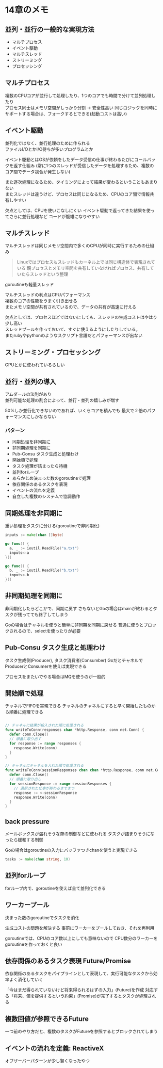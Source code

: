 # 14章のメモ

## 並列・並行の一般的な実現方法

* マルチプロセス
* イベント駆動
* マルチスレッド
* ストリーミング
* プロセッシング

## マルチプロセス

複数のCPUコアが並行して処理したり、1つのコアでも時間で分けて並列処理したり  
プロセス同士はメモリ空間がしっかり分割 -> 安全性高い
同じロジックを同時にサポートする場合は、フォークするとできる(起動コストは高い)

## イベント駆動

並列化ではなく、並行処理のために作られる  
ファイルI/OとかI/O待ちが多いプログラムとか  

イベント駆動とはOSが依頼をしたデータ受信の仕事が終わるたびにコールバックを返す仕組み
(常に1つのスレッドが受信したデータを処理するため、複数のコア間でデータ競合が発生しない)

また逐次処理になるため、タイミングによって結果が変わるということもあまりない  
またスレッドは違うけど、プロセスは同じになるため、CPUのコア間で情報共有しやすい

欠点としては、CPUを使いこなしにくい
イベント駆動で返ってきた結果を使ってさらに並行処理など
コードが複雑になりやすい

## マルチスレッド

マルチスレッドは同じメモリ空間内で多くのCPUが同時に実行するための仕組み

> Linuxではプロセスもスレッドもカーネル上では同じ構造体で表現されている
> 親プロセスとメモリ空間を共有していなければプロセス、共有していたらスレッドという整理

goroutineも軽量スレッド

マルチスレッドの利点はCPUパフォーマンス  
複数のコアの性能をうまく引き出せる  
またメモリ空間が共有されているので、データの共有が高速に行える

欠点としては、プロセスほどではないにしても、スレッドの生成コストはやはり少し高い  
スレッドプールを作っておいて、すぐに使えるようにしたりしている。  
またrubyやpythonのようなスクリプト言語だとパフォーマンスが出ない

## ストリーミング・プロセッシング

GPUとかに使われているらしい  

## 並行・並列の導入

アムダールの法則があり  
並列可能な処理の割合によって、並行・並列の嬉しみが増す

50%しか並行化できないのであれば、いくらコアを積んでも
最大で２倍のパフォーマンスにしかならない

### パターン

* 同期処理を非同期に
* 非同期処理を同期に
* Pub-Consu タスク生成と処理わけ
* 開始順で処理
* タスク処理が詰まったら待機
* 並列forループ
* あらかじめ決まった数のgoroutineで処理
* 依存関係のあるタスクを表現
* イベントの流れを定義
* 自立した複数のシステムで協調動作

## 同期処理を非同期に

重い処理をタスクに分ける(goroutineで非同期化)

```go
inputs := make(chan []byte)

go func() {
  a, _ := ioutil.ReadFile("a.txt")
  inputs<-a
}()

go func() {
  b, _ := ioutil.ReadFile("b.txt")
  inputs<-b
}()
```

## 非同期処理を同期に

非同期化したらどこかで、同期に戻す
さもないとGoの場合はmainが終わるとタスクが残ってても終了してしまう

Goの場合はチャネルを使うと簡単に非同期を同期に戻せる
普通に使うとブロックされるので、selectを使ったりが必要


## Pub-Consu タスク生成と処理わけ

タスク生成側(Producer), タスク消費者(Consumber)
GoだとチャネルでProducerとConsumerを使えば実現できる

プロセスをまたいでやる場合はMQを使うのが一般的

## 開始順で処理

チャネルでFIFOを実現できる
チャネルのチャネルにすると早く開始したものから順番に処理できる

```go

// チャネルに結果が投入された順に処理される
func writeToConn(responses chan *http.Response, conn net.Conn) {
  defer conn.Close()
  // 順番に取り出す
  for response := range responses {
    response.Write(conn)
  }
}

// チャネルにチャネルを入れた順で処理される
func writeToConn(sessionResponses chan chan *http.Response, conn net.Conn) {
  defer conn.Close()
  // 順番に取り出し
  for sessionResponse := range sessionResponses {
    // 選択された仕事が終わるまでまつ
    response := <-sessionResponse
    response.Write(conn)
  }
}
```

## back pressure

メールボックスが溢れそうな際の制御などに使われる
タスクが詰まりそうになったら緩和する制御

Goの場合はgoroutineの入力にバッファつきchanを使うと実現できる

```go
tasks := make(chan string, 10)
```

## 並列forループ

forループ内で、goroutineを使えば全て並列化できる

## ワーカープール

決まった数のgoroutineでタスクを消化  

生成コストの問題を解決する
事前にワーカーをプールしておき、それを再利用

goroutineでは、CPUのコア数以上にしても意味ないので
CPU数分のワーカーをgoroutineを作っておくと良い

## 依存関係のあるタスク表現 Future/Promise

依存関係のあるタスクをパイプラインとして表現して、実行可能なタスクから効率よく消化していく

「今はまだ得られていないけど将来得られるはずの入力」(Future)を作成
対応する「将来、値を提供するという約束」(Promise)が完了するとタスクが処理される

## 複数回値が参照できるFuture

一つ前のやり方だと、複数のタスクがFutureを参照するとブロックされてしまう  

## イベントの流れを定義: ReactiveX

オブザーバーパターンが少し賢くなったやつ
